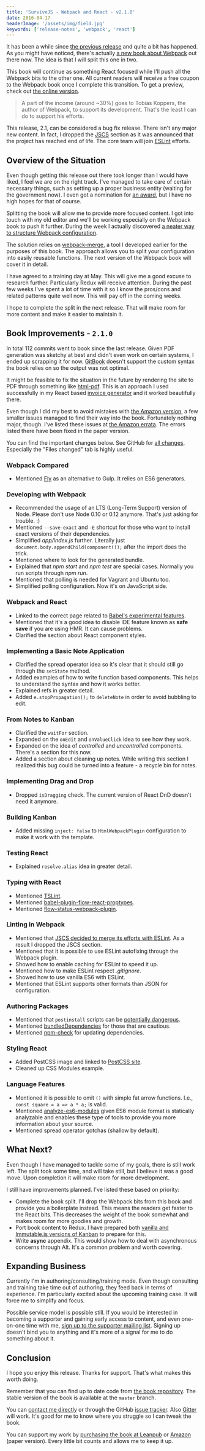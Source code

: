 ```yaml
---
title: 'SurviveJS - Webpack and React - v2.1.0'
date: 2016-04-17
headerImage: '/assets/img/field.jpg'
keywords: ['release-notes', 'webpack', 'react']
---
```


It has been a while since [the previous release](../../blog/survivejs200) and quite a bit has happened. As you might have noticed, there's actually [a new book about Webpack](../../blog/survivejs-webpack-100) out there now. The idea is that I will split this one in two.

This book will continue as something React focused while I'll push all the Webpack bits to the other one. All current readers will receive a free coupon to the Webpack book once I complete this transition. To get a preview, check out [the online version](../../webpack/introduction).

> A part of the income (around ~30%) goes to Tobias Koppers, the author of Webpack, to support its development. That's the least I can do to support his efforts.

This release, 2.1, can be considered a bug fix release. There isn't any major new content. In fact, I dropped the [JSCS](http://jscs.info/) section as it was announced that the project has reached end of life. The core team will join [ESLint](http://eslint.org/) efforts.

## Overview of the Situation

Even though getting this release out there took longer than I would have liked, I feel we are on the right track. I've managed to take care of certain necessary things, such as setting up a proper business entity (waiting for the government now). I even got a nomination for [an award](http://www.bluearrowawards.com/), but I have no high hopes for that of course.

Splitting the book will allow me to provide more focused content. I got into touch with my old editor and we'll be working especially on the Webpack book to push it further. During the week I actually discovered [a neater way to structure Webpack configuration](https://github.com/survivejs-demos/webpack-demo/tree/dev).

The solution relies on [webpack-merge](https://www.npmjs.com/package/webpack-merge), a tool I developed earlier for the purposes of this book. The approach allows you to split your configuration into easily reusable functions. The next version of the Webpack book will cover it in detail.

I have agreed to a training day at May. This will give me a good excuse to research further. Particularly Redux will receive attention. During the past few weeks I've spent a lot of time with it so I know the pros/cons and related patterns quite well now. This will pay off in the coming weeks.

I hope to complete the split in the next release. That will make room for more content and make it easier to maintain it.

## Book Improvements - `2.1.0`

In total 112 commits went to book since the last release. Given PDF generation was sketchy at best and didn't even work on certain systems, I ended up scrapping it for now. [GitBook](https://www.gitbook.com/) doesn't support the custom syntax the book relies on so the output was not optimal.

It might be feasible to fix the situation in the future by rendering the site to PDF through something like [html-pdf](https://www.npmjs.com/package/html-pdf). This is an approach I used successfully in my React based [invoice generator](https://github.com/bebraw/generate-invoice) and it worked beautifully there.

Even though I did my best to avoid mistakes with [the Amazon version](http://www.amazon.com/SurviveJS-Webpack-React-apprentice-master/dp/152391050X), a few smaller issues managed to find their way into the book. Fortunately nothing major, though. I've listed these issues at [the Amazon errata](https://github.com/survivejs/webpack_react/blob/dev/amazon_errata.md). The errors listed there have been fixed in the paper version.

You can find the important changes below. See GitHub for [all changes](https://github.com/survivejs/webpack_react/compare/v2.0.0...v2.1.0). Especially the "Files changed" tab is highly useful.

### Webpack Compared

* Mentioned [Fly](https://github.com/bucaran/fly) as an alternative to Gulp. It relies on ES6 generators.

### Developing with Webpack

* Recommended the usage of an LTS (Long-Term Support) version of Node. Please don't use Node 0.10 or 0.12 anymore. That's just asking for trouble. :)
* Mentioned `--save-exact` and `-E` shortcut for those who want to install exact versions of their dependencies.
* Simplified *app/index.js* further. Literally just `document.body.appendChild(component());` after the import does the trick.
* Mentioned where to look for the generated bundle.
* Explained that *npm start* and *npm test* are special cases. Normally you run scripts through *npm run*.
* Mentioned that polling is needed for Vagrant and Ubuntu too.
* Simplified polling configuration. Now it's on JavaScript side.

### Webpack and React

* Linked to the correct page related to [Babel's experimental features]((https://babeljs.io/docs/plugins/#stage-x-experimental-presets-)).
* Mentioned that it's a good idea to disable IDE feature known as **safe save** if you are using HMR. It can cause problems.
* Clarified the section about React component styles.

### Implementing a Basic Note Application

* Clarified the spread operator idea so it's clear that it should still go through the `setState` method.
* Added examples of how to write function based components. This helps to understand the syntax and how it works better.
* Explained refs in greater detail.
* Added `e.stopPropagation();` to `deleteNote` in order to avoid bubbling to edit.

### From Notes to Kanban

* Clarified the `waitFor` section.
* Expanded on the `onEdit` and `onValueClick` idea to see how they work.
* Expanded on the idea of *controlled* and *uncontrolled* components. There's a section for this now.
* Added a section about cleaning up notes. While writing this section I realized this bug could be turned into a feature - a recycle bin for notes.

### Implementing Drag and Drop

* Dropped `isDragging` check. The current version of React DnD doesn't need it anymore.

### Building Kanban

* Added missing `inject: false` to `HtmlWebpackPlugin` configuration to make it work with the template.

### Testing React

* Explained `resolve.alias` idea in greater detail.

### Typing with React

* Mentioned [TSLint](https://palantir.github.io/tslint/).
* Mentioned [babel-plugin-flow-react-proptypes](https://www.npmjs.com/package/babel-plugin-flow-react-proptypes).
* Mentioned [flow-status-webpack-plugin](https://www.npmjs.com/package/flow-status-webpack-plugin).

### Linting in Webpack

* Mentioned that [JSCS decided to merge its efforts with ESLint](http://eslint.org/blog/2016/04/welcoming-jscs-to-eslint). As a result I dropped the JSCS section.
* Mentioned that it is possible to use ESLint autofixing through the Webpack plugin.
* Showed how to enable caching for ESLint to speed it up.
* Mentioned how to make ESLint respect *.gitignore*.
* Showed how to use vanilla ES6 with ESLint.
* Mentioned that ESLint supports other formats than JSON for configuration.

### Authoring Packages

* Mentioned that `postinstall` scripts can be [potentially dangerous](http://blog.npmjs.org/post/141702881055/package-install-scripts-vulnerability).
* Mentioned [bundledDependencies](https://docs.npmjs.com/files/package.json#bundleddependencies) for those that are cautious.
* Mentioned [npm-check](https://www.npmjs.com/package/npm-check) for updating dependencies.

### Styling React

* Added PostCSS image and linked to [PostCSS site](http://postcss.org/).
* Cleaned up CSS Modules example.

### Language Features

* Mentioned it is possible to omit `()` with simple fat arrow functions. I.e., `const square = a => a * a;` is valid.
* Mentioned [analyze-es6-modules](https://www.npmjs.com/package/analyze-es6-modules) given ES6 module format is statically analyzable and enables these type of tools to provide you more information about your source.
* Mentioned spread operator gotchas (shallow by default).

## What Next?

Even though I have managed to tackle some of my goals, there is still work left. The split took some time, and will take still, but I believe it was a good move. Upon completion it will make room for more development.

I still have improvements planned. I've listed these based on priority:

* Complete the book split. I'll drop the Webpack bits from this book and provide you a boilerplate instead. This means the readers get faster to the React bits. This decreases the weight of the book somewhat and makes room for more goodies and growth.
* Port book content to Redux. I have prepared both [vanilla and Immutable.js versions of Kanban](https://github.com/survivejs-demos/redux-demo) to prepare for this.
* Write **async** appendix. This would show how to deal with asynchronous concerns through Alt. It's a common problem and worth covering.

## Expanding Business

Currently I'm in authoring/consulting/training mode. Even though consulting and training take time out of authoring, they feed back in terms of experience. I'm particularly excited about the upcoming training case. It will force me to simplify and focus.

Possible service model is possible still. If you would be interested in becoming a supporter and gaining early access to content, and even one-on-one time with me, [sign up to the supporter mailing list](http://eepurl.com/bQAeuH). Signing up doesn't bind you to anything and it's more of a signal for me to do something about it.

## Conclusion

I hope you enjoy this release. Thanks for support. That's what makes this worth doing.

Remember that you can find up to date code from [the book repository](https://github.com/survivejs/webpack_react). The stable version of the book is available at the `master` branch.

You can [contact me directly](mailto:info@survivejs.com) or through the GitHub [issue tracker](https://github.com/survivejs/webpack_react/issues). Also [Gitter](https://gitter.im/survivejs/webpack_react) will work. It's good for me to know where you struggle so I can tweak the book.

You can support my work by [purchasing the book at Leanpub](https://leanpub.com/survivejs_webpack_react) or [Amazon](amazon.com/SurviveJS-Webpack-React-apprentice-master/dp/152391050X) (paper version). Every little bit counts and allows me to keep it up.
